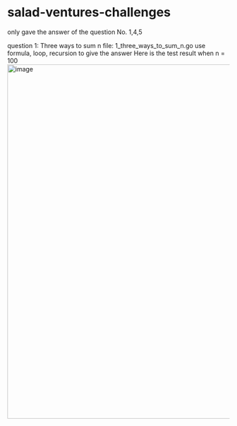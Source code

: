 # salad-ventures-challenges

only gave the answer of the question No. 1,4,5

question 1: Three ways to sum n
file: 1_three_ways_to_sum_n.go
use formula, loop, recursion to give the answer
Here is the test result when n = 100
<img width="801" alt="image" src="https://user-images.githubusercontent.com/13994404/154012557-c6741621-15d2-4018-a42e-d575a394d406.png">


